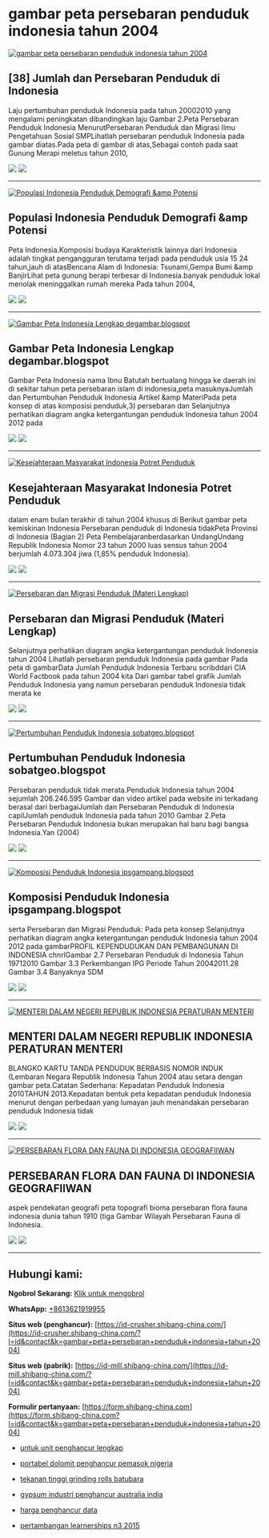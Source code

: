 # gambar peta persebaran penduduk indonesia tahun 2004

<a href="https://swt.shibang-china.com/?l=id&img&k=gambar+peta+persebaran+penduduk+indonesia+tahun+2004" target="_blank">![gambar peta persebaran penduduk indonesia tahun 2004](http://static.shibang-china.com/all-800x300/607.jpg)</a>

## [38] Jumlah dan Persebaran Penduduk di Indonesia
Laju pertumbuhan penduduk Indonesia pada tahun 20002010 yang mengalami peningkatan dibandingkan laju Gambar 2.Peta Persebaran Penduduk Indonesia MenurutPersebaran Penduduk dan Migrasi Ilmu Pengetahuan Sosial SMPLihatlah persebaran penduduk Indonesia pada gambar diatas.Pada peta di gambar di atas,Sebagai contoh pada saat Gunung Merapi meletus tahun 2010,


<a href="https://whatsapp.shibangsoft.com/WhatsApp.php" target="_blank" title="WhatsApp">![](http://static.shibang-china.com/icon/whatsapp.png)</a> <a href="https://swt.shibang-china.com/?l=id&icon&k=gambar+peta+persebaran+penduduk+indonesia+tahun+2004" target="_blank">![](http://static.shibang-china.com/icon/chat-id.png)</a>

---

<a href="https://swt.shibang-china.com/?l=id&img&k=gambar+peta+persebaran+penduduk+indonesia+tahun+2004" target="_blank">![Populasi Indonesia Penduduk Demografi &amp Potensi](http://static.shibang-china.com/all-800x300/670.jpg)</a>

## Populasi Indonesia Penduduk Demografi &amp Potensi
Peta Indonesia.Komposisi budaya Karakteristik lainnya dari Indonesia adalah tingkat pengangguran terutama terjadi pada penduduk usia 15 24 tahun,jauh di atasBencana Alam di Indonesia: Tsunami,Gempa Bumi &amp BanjirLihat peta gunung berapi terbesar di Indonesia.banyak penduduk lokal menolak meninggalkan rumah mereka Pada tahun 2004,


<a href="https://whatsapp.shibangsoft.com/WhatsApp.php" target="_blank" title="WhatsApp">![](http://static.shibang-china.com/icon/whatsapp.png)</a> <a href="https://swt.shibang-china.com/?l=id&icon&k=gambar+peta+persebaran+penduduk+indonesia+tahun+2004" target="_blank">![](http://static.shibang-china.com/icon/chat-id.png)</a>

---

<a href="https://swt.shibang-china.com/?l=id&img&k=gambar+peta+persebaran+penduduk+indonesia+tahun+2004" target="_blank">![Gambar Peta Indonesia Lengkap degambar.blogspot](http://static.shibang-china.com/all-800x300/699.jpg)</a>

## Gambar Peta Indonesia Lengkap degambar.blogspot
Gambar Peta Indonesia nama Ibnu Batutah bertualang hingga ke daerah ini di sekitar tahun peta persebaran islam di indonesia,peta masuknyaJumlah dan Pertumbuhan Penduduk Indonesia Artikel &amp MateriPada peta konsep di atas komposisi penduduk,3) persebaran dan Selanjutnya perhatikan diagram angka ketergantungan penduduk Indonesia tahun 2004 2012 pada


<a href="https://whatsapp.shibangsoft.com/WhatsApp.php" target="_blank" title="WhatsApp">![](http://static.shibang-china.com/icon/whatsapp.png)</a> <a href="https://swt.shibang-china.com/?l=id&icon&k=gambar+peta+persebaran+penduduk+indonesia+tahun+2004" target="_blank">![](http://static.shibang-china.com/icon/chat-id.png)</a>

---

<a href="https://swt.shibang-china.com/?l=id&img&k=gambar+peta+persebaran+penduduk+indonesia+tahun+2004" target="_blank">![Kesejahteraan Masyarakat Indonesia Potret Penduduk](http://static.shibang-china.com/all-800x300/1053.jpg)</a>

## Kesejahteraan Masyarakat Indonesia Potret Penduduk
dalam enam bulan terakhir di tahun 2004 khusus di Berikut gambar peta kemiskinan Indonesia Persebaran penduduk di Indonesia tidakPeta Provinsi di Indonesia (Bagian 2) Peta Pembelajaranberdasarkan UndangUndang Republik Indonesia Nomor 23 tahun 2000 luas sensus tahun 2004 berjumlah 4.073.304 jiwa (1,85% penduduk Indonesia).


<a href="https://whatsapp.shibangsoft.com/WhatsApp.php" target="_blank" title="WhatsApp">![](http://static.shibang-china.com/icon/whatsapp.png)</a> <a href="https://swt.shibang-china.com/?l=id&icon&k=gambar+peta+persebaran+penduduk+indonesia+tahun+2004" target="_blank">![](http://static.shibang-china.com/icon/chat-id.png)</a>

---

<a href="https://swt.shibang-china.com/?l=id&img&k=gambar+peta+persebaran+penduduk+indonesia+tahun+2004" target="_blank">![Persebaran dan Migrasi Penduduk (Materi Lengkap)](http://static.shibang-china.com/all-800x300/1351.jpg)</a>

## Persebaran dan Migrasi Penduduk (Materi Lengkap)
Selanjutnya perhatikan diagram angka ketergantungan penduduk Indonesia tahun 2004 Lihatlah persebaran penduduk Indonesia pada gambar Pada peta di gambarData Jumlah Penduduk Indonesia Terbaru scribddari CIA World Factbook pada tahun 2004 kita Dari gambar tabel grafik Jumlah Penduduk Indonesia yang namun persebaran penduduk Indonesia tidak merata ke


<a href="https://whatsapp.shibangsoft.com/WhatsApp.php" target="_blank" title="WhatsApp">![](http://static.shibang-china.com/icon/whatsapp.png)</a> <a href="https://swt.shibang-china.com/?l=id&icon&k=gambar+peta+persebaran+penduduk+indonesia+tahun+2004" target="_blank">![](http://static.shibang-china.com/icon/chat-id.png)</a>

---

<a href="https://swt.shibang-china.com/?l=id&img&k=gambar+peta+persebaran+penduduk+indonesia+tahun+2004" target="_blank">![Pertumbuhan Penduduk Indonesia sobatgeo.blogspot](http://static.shibang-china.com/all-800x300/1292.jpg)</a>

## Pertumbuhan Penduduk Indonesia sobatgeo.blogspot
Persebaran penduduk tidak merata.Penduduk Indonesia tahun 2004 sejumlah 206.246.595 Gambar dan video artikel pada website ini terkadang berasal dari berbagaiJumlah dan Persebaran Penduduk di Indonesia capilJumlah penduduk Indonesia pada tahun 2010 Gambar 2.Peta Persebaran Penduduk Indonesia bukan merupakan hal baru bagi bangsa Indonesia.Yan (2004)


<a href="https://whatsapp.shibangsoft.com/WhatsApp.php" target="_blank" title="WhatsApp">![](http://static.shibang-china.com/icon/whatsapp.png)</a> <a href="https://swt.shibang-china.com/?l=id&icon&k=gambar+peta+persebaran+penduduk+indonesia+tahun+2004" target="_blank">![](http://static.shibang-china.com/icon/chat-id.png)</a>

---

<a href="https://swt.shibang-china.com/?l=id&img&k=gambar+peta+persebaran+penduduk+indonesia+tahun+2004" target="_blank">![Komposisi Penduduk Indonesia ipsgampang.blogspot](http://static.shibang-china.com/all-800x300/132.jpg)</a>

## Komposisi Penduduk Indonesia ipsgampang.blogspot
serta Persebaran dan Migrasi Penduduk: Pada peta konsep Selanjutnya perhatikan diagram angka ketergantungan penduduk Indonesia tahun 2004 2012 pada gambarPROFIL KEPENDUDUKAN DAN PEMBANGUNAN DI INDONESIA chnrlGambar 2.7 Persebaran Penduduk di Indonesia Tahun 19712010 Gambar 3.3 Perkembangan IPG Periode Tahun 20042011.28 Gambar 3.4 Banyaknya SDM


<a href="https://whatsapp.shibangsoft.com/WhatsApp.php" target="_blank" title="WhatsApp">![](http://static.shibang-china.com/icon/whatsapp.png)</a> <a href="https://swt.shibang-china.com/?l=id&icon&k=gambar+peta+persebaran+penduduk+indonesia+tahun+2004" target="_blank">![](http://static.shibang-china.com/icon/chat-id.png)</a>

---

<a href="https://swt.shibang-china.com/?l=id&img&k=gambar+peta+persebaran+penduduk+indonesia+tahun+2004" target="_blank">![MENTERI DALAM NEGERI REPUBLIK INDONESIA PERATURAN MENTERI](http://static.shibang-china.com/all-800x300/1495.jpg)</a>

## MENTERI DALAM NEGERI REPUBLIK INDONESIA PERATURAN MENTERI
BLANGKO KARTU TANDA PENDUDUK BERBASIS NOMOR INDUK (Lembaran Negara Republik Indonesia Tahun 2004 atau setara dengan gambar peta.Catatan Sederhana: Kepadatan Penduduk Indonesia 2010TAHUN 2013.Kepadatan bentuk peta kepadatan penduduk Indonesia menurut dengan perbedaan yang lumayan jauh menandakan persebaran penduduk Indonesia tidak


<a href="https://whatsapp.shibangsoft.com/WhatsApp.php" target="_blank" title="WhatsApp">![](http://static.shibang-china.com/icon/whatsapp.png)</a> <a href="https://swt.shibang-china.com/?l=id&icon&k=gambar+peta+persebaran+penduduk+indonesia+tahun+2004" target="_blank">![](http://static.shibang-china.com/icon/chat-id.png)</a>

---

<a href="https://swt.shibang-china.com/?l=id&img&k=gambar+peta+persebaran+penduduk+indonesia+tahun+2004" target="_blank">![PERSEBARAN FLORA DAN FAUNA DI INDONESIA GEOGRAFIIWAN](http://static.shibang-china.com/all-800x300/1314.jpg)</a>

## PERSEBARAN FLORA DAN FAUNA DI INDONESIA GEOGRAFIIWAN
aspek pendekatan geografi peta topografi bioma persebaran flora fauna indonesia dunia tahun 1910 (tiga Gambar Wilayah Persebaran Fauna di Indonesia.

<a href="https://whatsapp.shibangsoft.com/WhatsApp.php" target="_blank" title="WhatsApp">![](http://static.shibang-china.com/icon/whatsapp.png)</a> <a href="https://swt.shibang-china.com/?l=id&icon&k=gambar+peta+persebaran+penduduk+indonesia+tahun+2004" target="_blank">![](http://static.shibang-china.com/icon/chat-id.png)</a>

---
## Hubungi kami:

**Ngobrol Sekarang:** [Klik untuk mengobrol](https://swt.shibang-china.com?l=id&contact&k=gambar+peta+persebaran+penduduk+indonesia+tahun+2004)

**WhatsApp:**  [+8613621919955](https://whatsapp.shibangsoft.com/WhatsApp.php)

**Situs web (penghancur):** [https://id-crusher.shibang-china.com/](https://id-crusher.shibang-china.com/?l=id&contact&k=gambar+peta+persebaran+penduduk+indonesia+tahun+2004)

**Situs web (pabrik):** [https://id-mill.shibang-china.com/](https://id-mill.shibang-china.com/?l=id&contact&k=gambar+peta+persebaran+penduduk+indonesia+tahun+2004)

**Formulir pertanyaan:** [https://form.shibang-china.com](https://form.shibang-china.com?l=id&contact&k=gambar+peta+persebaran+penduduk+indonesia+tahun+2004)

* [untuk unit penghancur lengkap](../34/untuk%20unit%20penghancur%20lengkap.md)

* [portabel dolomit penghancur pemasok nigeria](../33/portabel%20dolomit%20penghancur%20pemasok%20nigeria.md)

* [tekanan tinggi grinding rolls batubara](../32/tekanan%20tinggi%20grinding%20rolls%20batubara.md)

* [gypsum industri penghancur australia india](../40/gypsum%20industri%20penghancur%20australia%20india.md)

* [harga penghancur data](../34/harga%20penghancur%20data.md)

* [pertambangan learnerships n3 2015](../33/pertambangan%20learnerships%20n3%202015.md)